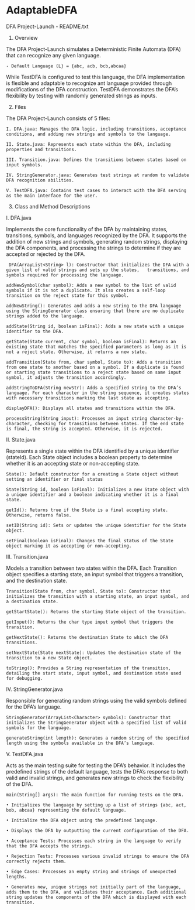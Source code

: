 # AdaptableDFA

DFA Project-Launch - README.txt

1. Overview

The DFA Project-Launch simulates a Deterministic Finite Automata (DFA) that can recognize any given language.

	- Default Language (L} = {abc, acb, bcb,abcaa}

While TestDFA is configured to test this language, the DFA implementation is flexible and adaptable to recognize ant language provided through modifications of the DFA construction. TestDFA demonstrates the DFA’s flexibility by testing with randomly generated strings as inputs.

2. Files

The DFA Project-Launch consists of 5 files:

    I. DFA.java: Manages the DFA logic, including transitions, acceptance conditions, and adding new strings and symbols to the language.

    II. State.java: Represents each state within the DFA, including properties and transitions.

    III. Transition.java: Defines the transitions between states based on input symbols.

    IV. StringGenerator.java: Generates test strings at random to validate DFA recognition abilities.

    V. TestDFA.java: Contains test cases to interact with the DFA serving as the main interface for the user.

3. Class and Method Descriptions

I. DFA.java

Implements the core functionality of the DFA by maintaining states, transitions, symbols, and languages recognized by the DFA. It supports the addition of new strings and symbols, generating random strings, displaying the DFA components, and processing the strings to determine if they are accepted or rejected by the DFA.

     DFA(ArrayList<String> l): Constructor that initializes the DFA with a given list of valid strings and sets up the states,   transitions, and symbols required for processing the language.

    addNewSymbol(char symbol): Adds a new symbol to the list of valid symbols if it is not a duplicate. It also creates a self-loop transition on the reject state for this symbol.

    addNewString(): Generates and adds a new string to the DFA language using the StringGenerator class ensuring that there are no duplicate strings added to the language.

    addState(String id, boolean isFinal): Adds a new state with a unique identifier to the DFA.

    getState(State current, char symbol, boolean isFinal): Returns an existing state that matches the specified parameters as long as it is not a reject state. Otherwise, it returns a new state.

    addTransition(State from, char symbol, State to): Adds a transition from one state to another based on a symbol. If a duplicate is found or starting state transitions to a reject state based on same input symbol, it adjusts the transition accordingly.

    addStringToDFA(String newStr): Adds a specified string to the DFA’s language. For each character in the string sequence, it creates states with necessary transitions marking the last state as accepting.

    displayDFA(): Displays all states and transitions within the DFA.

    processString(String input): Processes an input string character-by-character, checking for transitions between states. If the end state is final, the string is accepted. Otherwise, it is rejected.

II. State.java

Represents a single state within the DFA identified by a unique identifier (stateId). Each State object includes a boolean property to determine whether it is an accepting state or non-accepting state.

    State(): Default constructor for a creating a State object without setting an identifier or final status

    State(String id, boolean isFinal): Initializes a new State object with a unique identifier and a boolean indicating whether it is a final state.

    getId(): Returns true if the State is a final accepting state. Otherwise, returns false.

    setID(String id): Sets or updates the unique identifier for the State object.

    setFinal(boolean isFinal): Changes the final status of the State object marking it as accepting or non-accepting.
 
III. Transition.java

Models a transition between two states within the DFA. Each Transition object specifies a starting state, an input symbol that triggers a transition, and the destination state.

    Transition(State from, char symbol, State to): Constructor that initializes the transition with a starting state, an input symbol, and a destination state.

    getStartState(): Returns the starting State object of the transition.

    getInput(): Returns the char type input symbol that triggers the transition.

    getNextState(): Returns the destination State to which the DFA transitions.

    setNextState(State nextState): Updates the destination state of the transition to a new State object.

    toString(): Provides a String representation of the transition, detailing the start state, input symbol, and destination state used for debugging.

IV. StringGenerator.java

Responsible for generating random strings using the valid symbols defined for the DFA’s language.

    StringGenerator(ArrayList<Character> symbols): Constructor that initializes the StringGenerator object with a specified list of valid symbols for the language.

    generateString(int length): Generates a random string of the specified length using the symbols available in the DFA’s language. 

V. TestDFA.java

Acts as the main testing suite for testing the DFA’s behavior. It includes the predefined strings of the default language, tests the DFA’s response to both valid and invalid strings, and generates new strings to check the flexibility of the DFA.

    main(String[] args): The main function for running tests on the DFA. 

    • Initializes the language by setting up a list of strings {abc, act, bob, abcaa} representing the default language.

    • Initialize the DFA object using the predefined language.

    • Displays the DFA by outputting the current configuration of the DFA.

    • Acceptance Tests: Processes each string in the language to verify that the DFA accepts the strings.

    • Rejection Tests: Processes various invalid strings to ensure the DFA correctly rejects them.

    • Edge Cases: Processes an empty string and strings of unexpected lengths.

    • Generates new, unique strings not initially part of the language, adds them to the DFA, and validates their acceptance. Each additional string updates the components of the DFA which is displayed with each transition.
